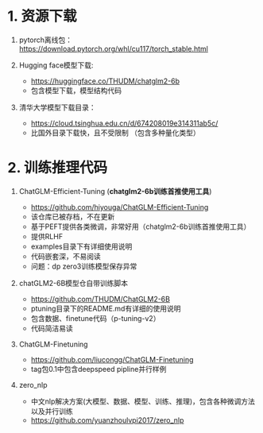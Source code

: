# 1. 资源下载

1. pytorch离线包：https://download.pytorch.org/whl/cu117/torch_stable.html

2. Hugging face模型下载: 
   - https://huggingface.co/THUDM/chatglm2-6b
   - 包含模型下载，模型结构代码

3. 清华大学模型下载目录：
   - https://cloud.tsinghua.edu.cn/d/674208019e314311ab5c/
   - 比国外目录下载快，且不受限制 （包含多种量化类型）

# 2. 训练推理代码

1. ChatGLM-Efficient-Tuning (**chatglm2-6b训练首推使用工具**)
   - https://github.com/hiyouga/ChatGLM-Efficient-Tuning
   - 该仓库已被存档，不在更新
   - 基于PEFT提供各类微调，非常好用（chatglm2-6b训练首推使用工具）
   - 提供RLHF
   - examples目录下有详细使用说明
   - 代码嵌套深，不易阅读
   - 问题：dp zero3训练模型保存异常 

2. chatGLM2-6B模型仓自带训练脚本

   - https://github.com/THUDM/ChatGLM2-6B
   - ptuning目录下的README.md有详细的使用说明
   - 包含数据、finetune代码（p-tuning-v2）
   - 代码简洁易读

3. ChatGLM-Finetuning
   - https://github.com/liucongg/ChatGLM-Finetuning
   - tag包0.1中包含deepspeed pipline并行样例
   
4. zero_nlp
   - 中文nlp解决方案(大模型、数据、模型、训练、推理)，包含各种微调方法以及并行训练
   - https://github.com/yuanzhoulvpi2017/zero_nlp


